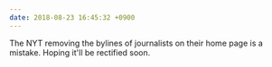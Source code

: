 ```yaml
---
date: 2018-08-23 16:45:32 +0900
---
```

The NYT removing the bylines of journalists on their home page is a mistake. Hoping it'll be rectified soon.
